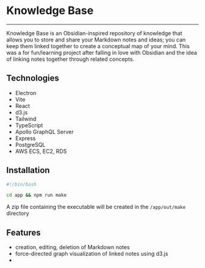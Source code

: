 # Knowledge Base
---
Knowledge Base is an Obsidian-inspired repository of knowledge that allows you to store and share your Markdown notes and ideas; you can keep them linked together to create a conceptual map of your mind. This was a for fun/learning project after falling in love with Obsidian and the idea of linking notes together through related concepts.

## Technologies
- Electron
- Vite
- React
- d3.js
- Tailwind
- TypeScript
- Apollo GraphQL Server
- Express
- PostgreSQL
- AWS ECS, EC2, RDS

## Installation

```bash
#!/bin/bash

cd app && npm run make
```
A zip file containing the executable will be created in the `/app/out/make` directory

## Features
- creation, editing, deletion of Markdown notes
- force-directed graph visualization of linked notes using d3.js
- 
